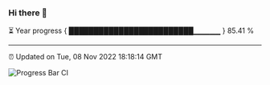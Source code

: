 ### Hi there 👋

⏳ Year progress { █████████████████████████▁▁▁▁▁ } 85.41 %

---

⏰ Updated on Tue, 08 Nov 2022 18:18:14 GMT

![Progress Bar CI](https://github.com/liununu/liununu/workflows/Progress%20Bar%20CI/badge.svg)

